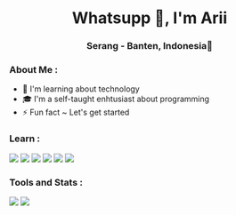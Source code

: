 <h1 align="center">Whatsupp 👋, I'm Arii</h1>

<h3 align="center">Serang - Banten, Indonesia📍</h3>

### About Me :

- 🌱 I'm learning about technology
- 🎓 I'm a self-taught enhtusiast about programming
- ⚡ Fun fact ~ Let's get started

### Learn :

<p>
    <img src="https://img.shields.io/badge/HTML5-HTML?logo=html5&color=%23546969">
    <img src="https://img.shields.io/badge/Tailwindcss-css?logo=tailwindcss&color=%23546969">
    <img src="https://img.shields.io/badge/JavaScrpt-JS?logo=JavaScript&color=%23546969">
    <img src="https://img.shields.io/badge/ReactJS-JS?logo=React&color=%23546969">
    <img src="https://img.shields.io/badge/PHPNative-PHP?logo=php&color=%23546969">
    <img src="https://img.shields.io/badge/MySql-SQL?logo=mysql&color=%23546969">
    
</p>

### Tools and Stats :

<p>
    <img src="https://img.shields.io/badge/Windows%2010-windows?logo=windows&logoColor=blue&color=%23546969">
    <img src="https://img.shields.io/badge/VS%20Code-Visual%20Studio%20Code?logo=visual%20studio&logoColor=blue&color=%23546969">
</p>
  
